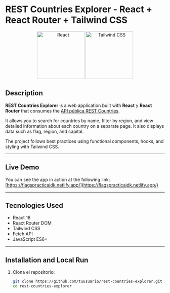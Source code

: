# REST Countries Explorer - React + React Router + Tailwind CSS

<p align="center">
  
  <img src="https://cdn.jsdelivr.net/gh/devicons/devicon/icons/react/react-original.svg" alt="React" width="150" />
  <img src="https://vabadus.es/images/cache/imagen_nodo/images/articulos/64b524021adc5990918944.png" alt="Tailwind CSS" width="150" />
</p>

## Description

**REST Countries Explorer** is a web application built with  **React** y **React Router** that consumes the [API pública REST Countries](https://restcountries.com/).  

It allows you to search for countries by name, filter by region, and view detailed information about each country on a separate page. It also displays data such as flag, region, and capital.

The project follows best practices using functional components, hooks, and styling with Tailwind CSS.

---

## Live Demo

You can see the app in action at the following link:
[https://flagspracticajdk.netlify.app/](https://flagspracticajdk.netlify.app/)

---

## Tecnologies Used

- React 18
- React Router DOM
- Tailwind CSS
- Fetch API
- JavaScript ES6+

---

## Installation and Local Run

1. Clona el repositorio:
   ```bash
   git clone https://github.com/tuusuario/rest-countries-explorer.git
   cd rest-countries-explorer
